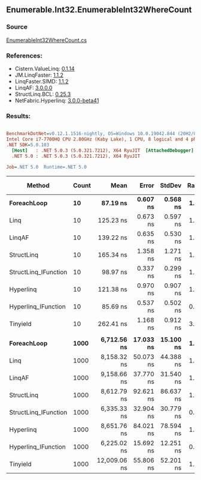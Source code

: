﻿## Enumerable.Int32.EnumerableInt32WhereCount

### Source
[EnumerableInt32WhereCount.cs](../LinqBenchmarks/Enumerable/Int32/EnumerableInt32WhereCount.cs)

### References:
- Cistern.ValueLinq: [0.1.14](https://www.nuget.org/packages/Cistern.ValueLinq/0.1.14)
- JM.LinqFaster: [1.1.2](https://www.nuget.org/packages/JM.LinqFaster/1.1.2)
- LinqFaster.SIMD: [1.1.2](https://www.nuget.org/packages/LinqFaster.SIMD/1.0.3)
- LinqAF: [3.0.0.0](https://www.nuget.org/packages/LinqAF/3.0.0.0)
- StructLinq.BCL: [0.25.3](https://www.nuget.org/packages/StructLinq.BCL/0.25.3)
- NetFabric.Hyperlinq: [3.0.0-beta41](https://www.nuget.org/packages/NetFabric.Hyperlinq/3.0.0-beta41)

### Results:
``` ini

BenchmarkDotNet=v0.12.1.1516-nightly, OS=Windows 10.0.19042.844 (20H2/October2020Update)
Intel Core i7-7700HQ CPU 2.80GHz (Kaby Lake), 1 CPU, 8 logical and 4 physical cores
.NET SDK=5.0.103
  [Host]   : .NET 5.0.3 (5.0.321.7212), X64 RyuJIT  [AttachedDebugger]
  .NET 5.0 : .NET 5.0.3 (5.0.321.7212), X64 RyuJIT

Job=.NET 5.0  Runtime=.NET 5.0  

```
|               Method | Count |         Mean |     Error |    StdDev | Ratio | RatioSD |  Gen 0 | Gen 1 | Gen 2 | Allocated |
|--------------------- |------ |-------------:|----------:|----------:|------:|--------:|-------:|------:|------:|----------:|
|          **ForeachLoop** |    **10** |     **87.19 ns** |  **0.607 ns** |  **0.568 ns** |  **1.00** |    **0.00** | **0.0126** |     **-** |     **-** |      **40 B** |
|                 Linq |    10 |    125.23 ns |  0.673 ns |  0.597 ns |  1.44 |    0.01 | 0.0126 |     - |     - |      40 B |
|               LinqAF |    10 |    139.22 ns |  0.635 ns |  0.530 ns |  1.60 |    0.01 | 0.0126 |     - |     - |      40 B |
|           StructLinq |    10 |    165.34 ns |  1.358 ns |  1.271 ns |  1.90 |    0.02 | 0.0305 |     - |     - |      96 B |
| StructLinq_IFunction |    10 |     98.97 ns |  0.337 ns |  0.299 ns |  1.13 |    0.01 | 0.0126 |     - |     - |      40 B |
|            Hyperlinq |    10 |    121.38 ns |  0.970 ns |  0.907 ns |  1.39 |    0.01 | 0.0126 |     - |     - |      40 B |
|  Hyperlinq_IFunction |    10 |     85.69 ns |  0.537 ns |  0.502 ns |  0.98 |    0.01 | 0.0126 |     - |     - |      40 B |
|             Tinyield |    10 |    262.41 ns |  1.168 ns |  0.912 ns |  3.01 |    0.02 | 0.1912 |     - |     - |     600 B |
|                      |       |              |           |           |       |         |        |       |       |           |
|          **ForeachLoop** |  **1000** |  **6,712.56 ns** | **17.033 ns** | **15.100 ns** |  **1.00** |    **0.00** | **0.0076** |     **-** |     **-** |      **40 B** |
|                 Linq |  1000 |  8,158.32 ns | 50.073 ns | 44.388 ns |  1.22 |    0.01 |      - |     - |     - |      40 B |
|               LinqAF |  1000 |  9,158.66 ns | 37.770 ns | 31.540 ns |  1.36 |    0.01 |      - |     - |     - |      40 B |
|           StructLinq |  1000 |  8,612.79 ns | 92.621 ns | 86.637 ns |  1.28 |    0.01 | 0.0305 |     - |     - |      96 B |
| StructLinq_IFunction |  1000 |  6,335.33 ns | 32.904 ns | 30.779 ns |  0.94 |    0.01 | 0.0076 |     - |     - |      40 B |
|            Hyperlinq |  1000 |  8,651.76 ns | 84.021 ns | 78.594 ns |  1.29 |    0.01 |      - |     - |     - |      40 B |
|  Hyperlinq_IFunction |  1000 |  6,225.02 ns | 15.692 ns | 12.251 ns |  0.93 |    0.00 | 0.0076 |     - |     - |      40 B |
|             Tinyield |  1000 | 12,009.06 ns | 55.806 ns | 52.201 ns |  1.79 |    0.01 | 0.1831 |     - |     - |     600 B |
